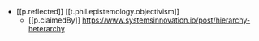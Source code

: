 


- [[p.reflected]] [[t.phil.epistemology.objectivism]]
  - [[p.claimedBy]] https://www.systemsinnovation.io/post/hierarchy-heterarchy
